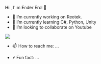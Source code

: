   Hi , I' m Ender Erol 👋


- 🔭 I’m currently working on Reotek.
- 🌱 I’m currently learning C#, Python, Unity
- 👯 I’m looking to collaborate on Youtube

<img src= "https://github-readme-stats.vercel.app/api?username=endererolwork&&show_icons=true&title_color=ffffff&icon_color=bb2acf&text_color=daf7dc&bg_color=151515">

- 📫 How to reach me: ...



- ⚡ Fun fact: ...

